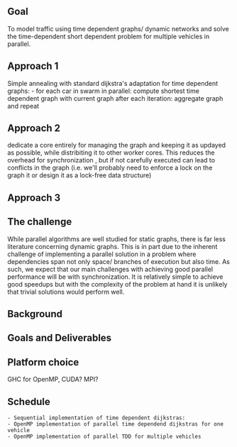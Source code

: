 ## Goal 

To model traffic using time dependent graphs/ dynamic networks and solve the time-dependent short dependent
problem for multiple vehicles in parallel.

## Approach 1

Simple annealing with standard dijkstra's adaptation for time dependent graphs:
    - for each car in swarm in parallel:
        compute shortest time dependent graph with current graph
        after each iteration:
            aggregate graph and repeat


## Approach 2

dedicate a core entirely for managing the graph and keeping it as updayed as possible, while
distribiting it to other worker cores. This reduces the overhead for synchronization , but if not carefully
executed can lead to conflicts in the graph (i.e. we'll probably need to enforce a lock on the graph it or design
it as a lock-free data structure)

## Approach 3


## The challenge
    
While parallel algorithms are well studied for static graphs, there is far less literature concerning dynamic graphs.
This is in part due to the inherent challenge of implementing a parallel solution in a problem where dependencies span
not only space/ branches of execution but also time. As such, we expect that our main challenges with achieving good
parallel performance will be with synchronization. It is relatively simple to achieve good speedups but with the complexity
of the problem at hand it is unlikely that trivial solutions would perform well.


## Background

## Goals and Deliverables

## Platform choice

  GHC for OpenMP, CUDA? MPI? 
## Schedule

    - Sequential implementation of time dependent dijkstras:
    - OpenMP implementation of parallel time dependend dijkstras for one vehicle
    - OpenMP implementation of parallel TDD for multiple vehicles
